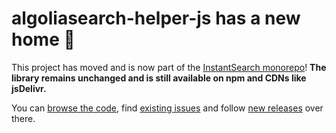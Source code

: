 # algoliasearch-helper-js has a new home 👋

This project has moved and is now part of the [InstantSearch monorepo](https://github.com/algolia/instantsearch)! **The library remains unchanged and is still available on npm and CDNs like jsDelivr.**

You can [browse the code](https://github.com/algolia/instantsearch/tree/master/packages), find [existing issues](https://github.com/algolia/instantsearch/issues?q=is%3Aissue+is%3Aopen+label%3A%22Library%3A+AlgoliaSearch+Helper%22) and follow [new releases](https://github.com/algolia/instantsearch/releases) over there.
